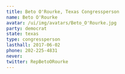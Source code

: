 ```yaml
---
title: Beto O'Rourke, Texas Congressperson
name: Beto O'Rourke
avatar: /ui/img/avatars/Beto_O'Rourke.jpg
party: democrat
state: texas
type: congressperson
lasthall: 2017-06-02
phone: 202-225-4831
never: 
twitter: RepBetoORourke
---
```

